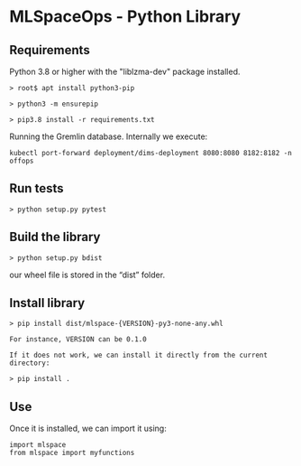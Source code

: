 # MLSpaceOps - Python Library

## Requirements

Python 3.8 or higher with the "liblzma-dev" package installed.

    > root$ apt install python3-pip 

    > python3 -m ensurepip

    > pip3.8 install -r requirements.txt

Running the Gremlin database. Internally we execute:

    kubectl port-forward deployment/dims-deployment 8080:8080 8182:8182 -n offops

## Run tests

    > python setup.py pytest

## Build the library

    > python setup.py bdist

our wheel file is stored in the “dist” folder. 

## Install library

    > pip install dist/mlspace-{VERSION}-py3-none-any.whl

    For instance, VERSION can be 0.1.0

    If it does not work, we can install it directly from the current directory:

    > pip install .

## Use 

Once it is installed, we can import it using:

    import mlspace
    from mlspace import myfunctions

